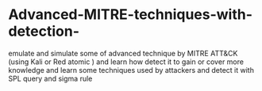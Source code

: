 # Advanced-MITRE-techniques-with-detection-
emulate and simulate some of advanced technique by MITRE ATT&amp;CK (using Kali or Red atomic ) and learn how detect it to gain or cover more knowledge and learn some  techniques used by attackers and detect it with SPL query and sigma rule 
